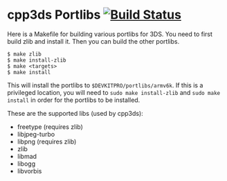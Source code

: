 cpp3ds Portlibs [![Build Status](https://travis-ci.org/cpp3ds/3ds_portlibs.svg?branch=master)](https://travis-ci.org/cpp3ds/3ds_portlibs)
============

Here is a Makefile for building various portlibs for 3DS. You need to first
build zlib and install it. Then you can build the other portlibs.

    $ make zlib
    $ make install-zlib
    $ make <targets>
    $ make install

This will install the portlibs to `$DEVKITPRO/portlibs/armv6k`. If this is a
privileged location, you will need to `sudo make install-zlib` and `sudo make
install` in order for the portlibs to be installed.

These are the supported libs (used by cpp3ds):

* freetype (requires zlib)
* libjpeg-turbo
* libpng (requires zlib)
* zlib
* libmad
* libogg
* libvorbis
